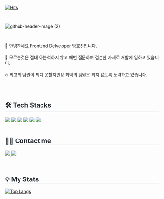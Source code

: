[![Hits](https://hits.seeyoufarm.com/api/count/incr/badge.svg?url=https%3A%2F%2Fgithub.com%2Fbanghogu&count_bg=%23BABABA&title_bg=%23000000&icon=waze.svg&icon_color=%23E7E7E7&title=Hi%2C+Guys&edge_flat=false)](https://hits.seeyoufarm.com)

<br>

![github-header-image (2)](https://github.com/user-attachments/assets/2e80de66-2087-4570-acfc-8026d3dd6cba)


<br>

👋 안녕하세요 Frontend Delveloper 방호진입니다.<br><br>
📝 모르는것은 절대 아는척하지 않고 매번 질문하며 겸손한 자세로 개발에 임하고 있습니다.<br><br>
🔥 최고의 팀원이 되지 못할지언정 최악의 팀원은 되지 않도록 노력하고 있습니다.<br><br>

<br>

   <div style="text-align: left;"> 
    <div style="text-align: left;">
    <h2 style="border-bottom: 1px solid #d8dee4; color: #282d33;"> 🛠️ Tech Stacks </h2>
    <div style="margin: ; text-align: left;" "text-align: left;"> <img src="https://img.shields.io/badge/HTML5-E34F26?style=for-the-badge&logo=HTML5&logoColor=white">
          <img src="https://img.shields.io/badge/CSS3-1572B6?style=for-the-badge&logo=CSS3&logoColor=white">
          <img src="https://img.shields.io/badge/Javascript-F7DF1E?style=for-the-badge&logo=Javascript&logoColor=white">
       <img src="https://img.shields.io/badge/TypeScript-3178C6?style=for-the-badge&logo=typescript&logoColor=white">
          <img src="https://img.shields.io/badge/React-61DAFB?style=for-the-badge&logo=React&logoColor=white">
          <img src="https://img.shields.io/badge/Next.js-000000?style=for-the-badge&logo=Next.js&logoColor=white">
          <br/></div>
    </div>
    <div style="text-align: left;">
      <br>
    <h2 style="border-bottom: 1px solid #d8dee4; color: #282d33;"> 🧑‍💻 Contact me </h2>
    <div style="text-align: left;"> <a href=https://www.instagram.com/banhogu/> <img src="https://img.shields.io/badge/Instagram-E4405F?style=for-the-badge&logo=Instagram&logoColor=white&link=https://www.instagram.com/banhogu/"> </a>
    <a href=https://www.banghojin.site/> <img src="https://img.shields.io/badge/website-000000?style=for-the-badge&logo=About.me&logoColor=white"> </a>
      
</div>  <br> 
    <div style="text-align: left;">  </div> 
    </div><br>

<h2 style="border-bottom: 1px solid #d8dee4; color: #282d33;"> 💡 My Stats </h2>

[![Top Langs](https://github-readme-stats.vercel.app/api/top-langs/?username=banhogu)](https://github.com/anuraghazra/github-readme-stats)
    
   
